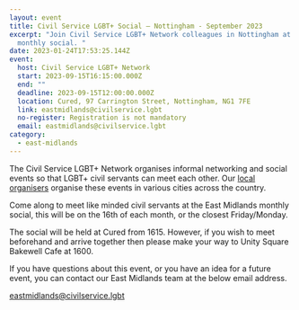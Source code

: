 ```yaml
---
layout: event
title: Civil Service LGBT+ Social – Nottingham - September 2023
excerpt: "Join Civil Service LGBT+ Network colleagues in Nottingham at the
  monthly social. "
date: 2023-01-24T17:53:25.144Z
event:
  host: Civil Service LGBT+ Network
  start: 2023-09-15T16:15:00.000Z
  end: ""
  deadline: 2023-09-15T12:00:00.000Z
  location: Cured, 97 Carrington Street, Nottingham, NG1 7FE
  link: eastmidlands@civilservice.lgbt
  no-register: Registration is not mandatory
  email: eastmidlands@civilservice.lgbt
category:
  - east-midlands
---
```

The Civil Service LGBT+ Network organises informal networking and social events so that LGBT+ civil servants can meet each other. Our [local organisers](/team) organise these events in various cities across the country.

C﻿ome along to meet like minded civil servants at the East Midlands monthly social, this will be on the 16th of each month, or the closest Friday/Monday. 

T﻿he social will be held at Cured from 1615. However, if you wish to meet beforehand and arrive together then please make your way to Unity Square Bakewell Cafe at 1600.

If you have questions about this event, or you have an idea for a future event, you can contact our East Midlands team at the below email address.

eastmidlands@civilservice.lgbt